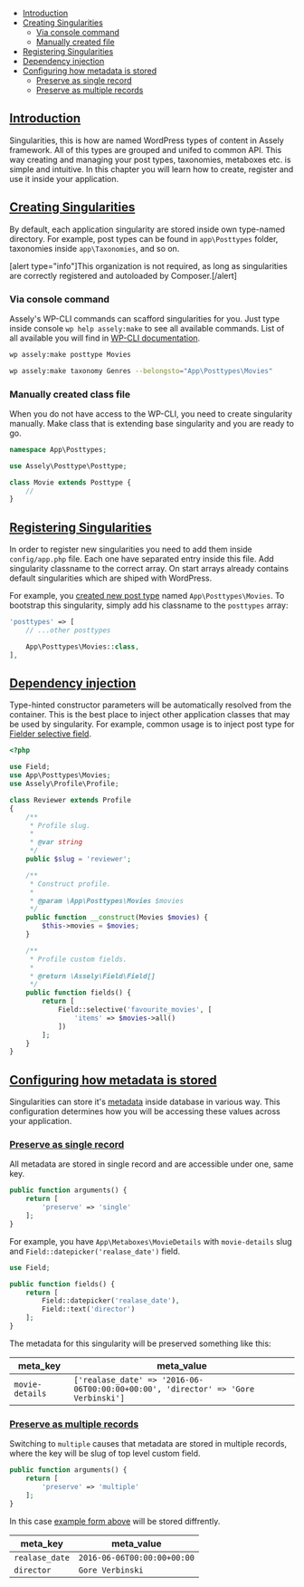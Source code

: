 - [Introduction](#introduction)
- [Creating Singularities](#creating-singularities)
    + [Via console command](#via-console-command)
    + [Manually created file](#manually-created-file)
- [Registering Singularities](#registering-singularities)
- [Dependency injection](#dependency-injection)
- [Configuring how metadata is stored](#configuring-how-metadata-is-stored)
    + [Preserve as single record](#preserve-as-single-record)
    + [Preserve as multiple records](#preserve-as-multiple-records)


<a name="introduction"></a>
## [Introduction](#introduction)

Singularities, this is how are named WordPress types of content in Assely framework. All of this types are grouped and unifed to common API. This way creating and managing your post types, taxonomies, metaboxes etc. is simple and intuitive. In this chapter you will learn how to create, register and use it inside your application.

<a name="creating-singularities"></a>
## [Creating Singularities](#creating-singularities)

By default, each application singularity are stored inside own type-named directory. For example, post types can be found in `app\Posttypes` folder, taxonomies inside `app\Taxonomies`, and so on.

[alert type="info"]This organization is not required, as long as singularities are correctly registered and autoloaded by Composer.[/alert]

### Via console command

Assely's WP-CLI commands can scafford singularities for you. Just type inside console `wp help assely:make` to see all available commands. List of all available you will find in [WP-CLI documentation](/docs/wp-cli).

```bash
wp assely:make posttype Movies

wp assely:make taxonomy Genres --belongsto="App\Posttypes\Movies"
```

### Manually created class file

When you do not have access to the WP-CLI, you need to create singularity manually. Make class that is extending base singularity and you are ready to go.

```php
namespace App\Posttypes;

use Assely\Posttype\Posttype;

class Movie extends Posttype {
    //
}
```

<a name="registering-singularities"></a>
## [Registering Singularities](#registering-singularities)

In order to register new singularities you need to add them inside `config/app.php` file. Each one have separated entry inside this file. Add singularity classname to the correct array. On start arrays already contains default singularities which are shiped with WordPress.

For example, you [created new post type](/docs/posttype#create) named `App\Posttypes\Movies`. To bootstrap this singularity, simply add his classname to the `posttypes` array:

```php
'posttypes' => [
    // ...other posttypes

    App\Posttypes\Movies::class,
],
```

<a name="dependency-injection"></a>
## [Dependency injection](#dependency-injection)

Type-hinted constructor parameters will be automatically resolved from the container. This is the best place to inject other application classes that may be used by singularity. For example, common usage is to inject post type for [Fielder selective field](/docs/fielder/types#selective).

```php
<?php

use Field;
use App\Posttypes\Movies;
use Assely\Profile\Profile;

class Reviewer extends Profile
{
    /**
     * Profile slug.
     *
     * @var string
     */
    public $slug = 'reviewer';

    /**
     * Construct profile.
     *
     * @param \App\Posttypes\Movies $movies
     */
    public function __construct(Movies $movies) {
        $this->movies = $movies;
    }

    /**
     * Profile custom fields.
     *
     * @return \Assely\Field\Field[]
     */
    public function fields() {
        return [
            Field::selective('favourite_movies', [
                'items' => $movies->all()
            ])
        ];
    }
}
```

<a name="configuring-how-metadata-is-stored"></a>
## [Configuring how metadata is stored](#configuring-how-metadata-is-stored)

Singularities can store it's [metadata](https://codex.wordpress.org/Glossary#Meta) inside database in various way. This configuration determines how you will be accessing these values across your application.

<a name="preserve-as-single-record"></a>
### [Preserve as single record](#preserve-as-single-record)

All metadata are stored in single record and are accessible under one, same key.

```php
public function arguments() {
    return [
        'preserve' => 'single'
    ];
}
```

For example, you have `App\Metaboxes\MovieDetails` with `movie-details` slug and `Field::datepicker('realase_date')` field.

```php
use Field;

public function fields() {
    return [
        Field::datepicker('realase_date'),
        Field::text('director')
    ];
}
```

The metadata for this singularity will be preserved something like this:

| meta_key | meta_value |
|---|---|
| `movie-details` | `['realase_date' => '2016-06-06T00:00:00+00:00', 'director' => 'Gore Verbinski']` |

<a name="preserve-as-multiple-records"></a>
### [Preserve as multiple records](#preserve-as-multiple-records)

Switching to `multiple` causes that metadata are stored in multiple records, where the key will be slug of top level custom field.

```php
public function arguments() {
    return [
        'preserve' => 'multiple'
    ];
}
```

In this case [example form above](#preserve-as-multiple-records) will be stored diffrently.

| meta_key | meta_value |
|---|---|
| `realase_date` | `2016-06-06T00:00:00+00:00` |
| `director` | `Gore Verbinski` |

